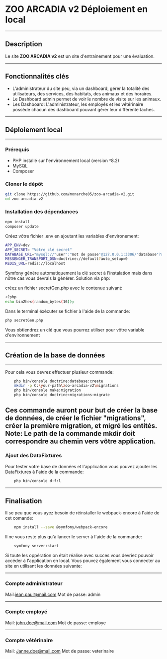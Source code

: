 # ZOO ARCADIA v2 Déploiement en local

---

## Description
Le site **ZOO ARCADIA v2** est un site d'entrainement pour une évaluation.

---

## Fonctionnalités clés
- L'administrateur du site peu, via un dashboard, gérer la totalité des utilisateurs, des services, des habitats, des animaux et des horaires.
- Le Dashboard admin permet de voir le nombre de visite sur les animaux.
- Les Dashboard: L'administrateur, les employés et les vétérinaire possède chacun des dashboard pouvant gérer leur différente taches.

---

## Déploiement local

---

### Prérequis
- PHP installé sur l'environnement local (version ^8.2)
- MySQL
- Composer
### Cloner le dépôt
```sh
git clone https://github.com/monarche05/zoo-arcadia-v2.git
cd zoo-arcadia-v2
```
### Installation des dépendances
```sh
npm install
composer update
```
Créez vôtre fichier .env en ajoutant les variables d'environement:

```sh
APP_ENV=dev
APP_SECRET= "Votre clé secret"
DATABASE_URL="mysql://"user":"mot de passe"@127.0.0.1:3306/"database"?serverVersion=10.11.2-MariaDB&charset=utf8mb4"
MESSENGER_TRANSPORT_DSN=doctrine://default?auto_setup=0
REDIS_URL=redis://localhost
```

Symfony génére automatiquement la clé secret à l'instalation mais dans nôtre cas vous devrais la générer.
Solution via php:

créez un fichier secretGen.php avec le contenue suivant:
```sh
<?php
echo bin2hex(random_bytes(16));
```

Dans le terminal éxécuter se fichier à l'aide de la commande: 
```sh
php secretGen.php
```

Vous obtiendrez un clé que vous pourrez utiliser pour vôtre variable d'environnement

---
## Création de la base de données
---
Pour cela vous devrez effectuer plusieur commande:
```sh
    php bin/console doctrine:database:create
    mkdir -p C:\your-path\zoo-arcadia-v2\migrations
    php bin/console make:migration
    php bin/console doctrine:migrations:migrate
```
Ces commande auront pour but de créer la base de données, de créer le fichier "migrations", créer la première migration, et migré les entités.
Note: Le path de la commande mkdir doit correspondre au chemin vers vôtre application.
---
### Ajout des DataFixtures
Pour tester votre base de données et l'application vous pouvez ajouter les DataFixtures à l'aide de la commande:
```sh
    php bin/console d:f:l
```

---

## Finalisation
Il se peu que vous ayez besoin de réinstaller le webpack-encore à l'aide de cet comande: 
```sh
    npm install --save @symfony/webpack-encore
```
Il ne vous reste plus qu'à lancer le server à l'aide de la commande: 
```sh
    symfony server:start
```
Si toute les oppération on était réalise avec succes vous devriez pouvoir accéder à l'application en local.
Vous pouvez également vous connecter au site en utilisant les données suivante:

---

### Compte administrateur
Mail:jean.paul@mail.com
Mot de passe: admin

---

### Compte employé
Mail: john.doe@mail.com
Mot de passe: employe

---

### Compte vétérinaire
Mail: Janne.doe@mail.com
Mot de passe: veterinaire
